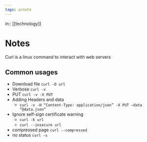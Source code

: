 ```yaml
---
tags: a/note
---
```

in:: [[technology]]

# Notes
Curl is a linux command to interact with web servers

## Common usages
* Download file `curl -O url`
* Verbose `curl -v`
* PUT `curl -v -X PUT`
* Adding Headers and data
  * `curl -v -H “Content-Type: application/json” -X PUT –data “@data.json”`
* Ignore self-sign certificate warning
  * `curl -k url`
  * `curl --insecure url`
* compressed page `curl --compressed`
* no status `curl -s`

